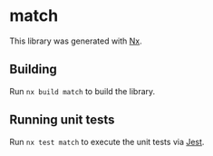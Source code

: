 # match

This library was generated with [Nx](https://nx.dev).

## Building

Run `nx build match` to build the library.

## Running unit tests

Run `nx test match` to execute the unit tests via [Jest](https://jestjs.io).
